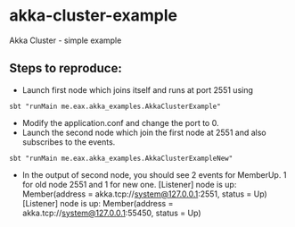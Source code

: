 # akka-cluster-example
Akka Cluster - simple example


## Steps to reproduce:
* Launch first node which joins itself and runs at port 2551 using 
```
sbt "runMain me.eax.akka_examples.AkkaClusterExample"
```
* Modify the application.conf and change the port to 0.
* Launch the second node which join the first node at 2551 and also subscribes to the events.
```
sbt "runMain me.eax.akka_examples.AkkaClusterExampleNew"
```
* In the output of second node, you should see 2 events for MemberUp. 1 for old node 2551 and 1 for new one.
[Listener] node is up: Member(address = akka.tcp://system@127.0.0.1:2551, status = Up)
[Listener] node is up: Member(address = akka.tcp://system@127.0.0.1:55450, status = Up)
